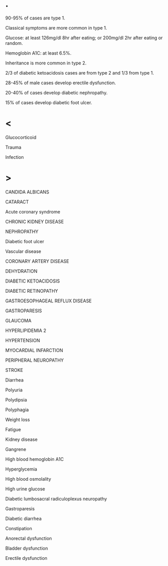# .

90-95% of cases are type 1.

Classical symptoms are more common in type 1.

Glucose: at least 126mg/dl 8hr after eating; or 200mg/dl 2hr after eating or random.

Hemoglobin A1C: at least 6.5%.

Inheritance is more common in type 2.

2/3 of diabetic ketoacidosis cases are from type 2 and 1/3 from type 1.

28-45% of male cases develop erectile dysfunction.

20-40% of cases develop diabetic nephropathy.

15% of cases develop diabetic foot ulcer.

# <

Glucocorticoid

Trauma

Infection

# >

CANDIDA ALBICANS

CATARACT

Acute coronary syndrome

CHRONIC KIDNEY DISEASE

NEPHROPATHY

Diabetic foot ulcer

Vascular disease

CORONARY ARTERY DISEASE

DEHYDRATION

DIABETIC KETOACIDOSIS

DIABETIC RETINOPATHY

GASTROESOPHAGEAL REFLUX DISEASE

GASTROPARESIS

GLAUCOMA

HYPERLIPIDEMIA 2

HYPERTENSION

MYOCARDIAL INFARCTION

PERIPHERAL NEUROPATHY

STROKE

Diarrhea

Polyuria

Polydipsia

Polyphagia

Weight loss

Fatigue

Kidney disease

Gangrene

High blood hemoglobin A1C

Hyperglycemia

High blood osmolality

High urine glucose

Diabetic lumbosacral radiculoplexus neuropathy

Gastroparesis

Diabetic diarrhea

Constipation

Anorectal dysfunction

Bladder dysfunction

Erectile dysfunction
